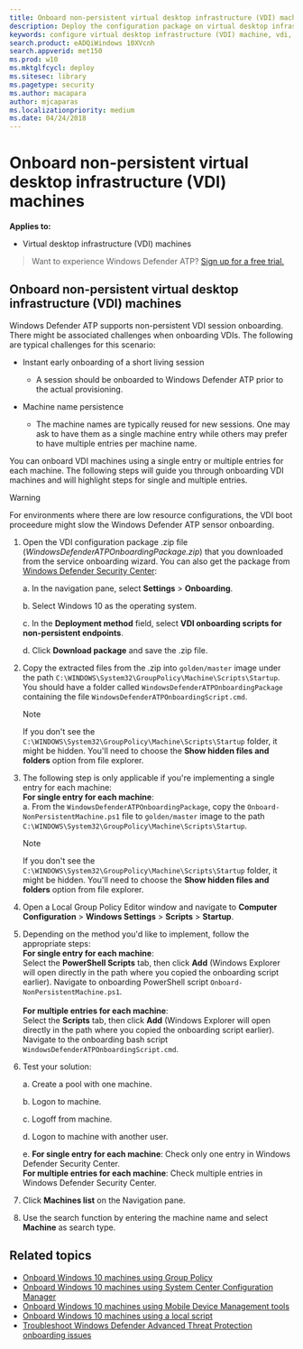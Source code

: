 ```yaml
---
title: Onboard non-persistent virtual desktop infrastructure (VDI) machines
description: Deploy the configuration package on virtual desktop infrastructure (VDI) machine so that they are onboarded to Windows Defender ATP the service.
keywords: configure virtual desktop infrastructure (VDI) machine, vdi, machine management, configure Windows ATP endpoints, configure Windows Defender Advanced Threat Protection endpoints
search.product: eADQiWindows 10XVcnh
search.appverid: met150
ms.prod: w10
ms.mktglfcycl: deploy
ms.sitesec: library
ms.pagetype: security
ms.author: macapara
author: mjcaparas
ms.localizationpriority: medium
ms.date: 04/24/2018
---
```


# Onboard non-persistent virtual desktop infrastructure (VDI) machines

**Applies to:**
- Virtual desktop infrastructure (VDI) machines



>Want to experience Windows Defender ATP? [Sign up for a free trial.](https://www.microsoft.com/en-us/WindowsForBusiness/windows-atp?ocid=docs-wdatp-configvdi-abovefoldlink)

## Onboard non-persistent virtual desktop infrastructure (VDI) machines

Windows Defender ATP supports non-persistent VDI session onboarding. There might be associated challenges when onboarding VDIs. The following are typical challenges for this scenario:


- Instant early onboarding of a short living session
    - A session should be onboarded to Windows Defender ATP prior to the actual provisioning.

- Machine name persistence
    - The machine names are typically reused for new sessions. One may ask to have them as a single machine entry while others may prefer to have multiple entries per machine name.

You can onboard VDI machines using a single entry or multiple entries for each machine. The following steps will guide you through onboarding VDI machines and will highlight steps for single and multiple entries.

>[!WARNING]
> For environments where there are low resource configurations, the VDI boot proceedure might slow the Windows Defender ATP sensor onboarding. 

1.  Open the VDI configuration package .zip file (*WindowsDefenderATPOnboardingPackage.zip*) that you downloaded from the service onboarding wizard. You can also get the package from [Windows Defender Security Center](https://securitycenter.windows.com/):

    a.  In the navigation pane, select **Settings** > **Onboarding**.

    b. Select Windows 10 as the operating system.

    c.  In the **Deployment method** field, select **VDI onboarding scripts for non-persistent endpoints**.

    d. Click **Download package** and save the .zip file.

2. Copy the extracted files from the .zip into `golden/master` image under the path `C:\WINDOWS\System32\GroupPolicy\Machine\Scripts\Startup`. You should have a folder called `WindowsDefenderATPOnboardingPackage` containing the file `WindowsDefenderATPOnboardingScript.cmd`.

    >[!NOTE]
    >If you don't see the `C:\WINDOWS\System32\GroupPolicy\Machine\Scripts\Startup` folder, it might be hidden. You'll need to choose the **Show hidden files and folders** option from file explorer.

3. The following step is only applicable if you're implementing a single entry for each machine: <br>
    **For single entry for each machine**:<br>
        a. From the `WindowsDefenderATPOnboardingPackage`, copy the `Onboard-NonPersistentMachine.ps1` file to `golden/master` image to the path `C:\WINDOWS\System32\GroupPolicy\Machine\Scripts\Startup`. <br>

    >[!NOTE]
    >If you don't see the `C:\WINDOWS\System32\GroupPolicy\Machine\Scripts\Startup` folder, it might be hidden. You'll need to choose the **Show hidden files and folders** option from file explorer.

4. Open a Local Group Policy Editor window and navigate to **Computer Configuration** > **Windows Settings** > **Scripts** > **Startup**.

5. Depending on the method you'd like to implement, follow the appropriate steps: <br>
  **For single entry for each machine**:<br>
  Select the **PowerShell Scripts** tab, then click **Add** (Windows Explorer will open directly in the path where you copied the onboarding script earlier). Navigate to onboarding PowerShell script `Onboard-NonPersistentMachine.ps1`. <br><br>
  **For multiple entries for each machine**:<br>
  Select the **Scripts** tab, then click **Add** (Windows Explorer will open directly in the path where you copied the onboarding script earlier). Navigate to the onboarding bash script `WindowsDefenderATPOnboardingScript.cmd`.

6. Test your solution:

      a. Create a pool with one machine.
      
      b. Logon to machine.
      
      c. Logoff from machine.

      d. Logon to machine with another user.
      
      e. **For single entry for each machine**: Check only one entry in Windows Defender Security Center.<br>
    **For multiple entries for each machine**: Check multiple entries in Windows Defender Security Center.

7. Click **Machines list** on the Navigation pane.

8. Use the search function by entering the machine name and select **Machine** as search type.

## Related topics
- [Onboard Windows 10 machines using Group Policy](configure-endpoints-gp-windows-defender-advanced-threat-protection.md)
- [Onboard Windows 10 machines using System Center Configuration Manager](configure-endpoints-sccm-windows-defender-advanced-threat-protection.md)
- [Onboard Windows 10 machines using Mobile Device Management tools](configure-endpoints-mdm-windows-defender-advanced-threat-protection.md)
- [Onboard Windows 10 machines using a local script](configure-endpoints-script-windows-defender-advanced-threat-protection.md)
- [Troubleshoot Windows Defender Advanced Threat Protection onboarding issues](troubleshoot-onboarding-windows-defender-advanced-threat-protection.md)


